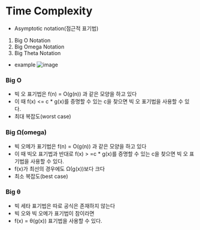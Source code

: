 Time Complexity
===============
- Asymptotic notation(점근적 표기법)

1. Big O Notation
2. Big Omega Notation
3. Big Theta Notation


+ example 
![image](https://user-images.githubusercontent.com/94096054/144387977-ffd44b10-5f0b-4b49-9dae-c3be1f387cac.png)


### Big O

- 빅 오 표기법은 f(n) = O(g(n)) 과 같은 모양을 하고 있다
- 이 때 f(x) <= c * g(x)를 증명할 수 있는 c을 찾으면 빅 오 표기법을 사용할 수 있다.
- 최대 복잡도(worst case)



### Big Ω(omega)

- 빅 오메가 표기법은 f(n) = O(g(n)) 과 같은 모양을 하고 있다
- 이 때  빅오 표기법과 반대로 f(x) > =c * g(x)를 증명할 수 있는 c을 찾으면 빅 오 표기법을 사용할 수 있다.
- f(x)가 최선의 경우에도 Ω(g(x))보다 크다
- 최소 복잡도(best case)

### Big θ

- 빅 세타 표기법은 따로 공식은 존재하지 않는다
- 빅 오와 빅 오메가 표기법이 참이라면 
- f(x) = θ(g(x)) 표기법을 사용할 수 있다.
